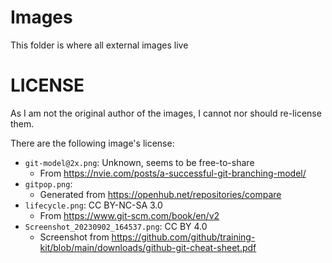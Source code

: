 # Images
This folder is where all external images live

# LICENSE
As I am not the original author of the images, I cannot nor should re-license them.

There are the following image's license:
- `git-model@2x.png`: Unknown, seems to be free-to-share
    - From https://nvie.com/posts/a-successful-git-branching-model/
- `gitpop.png`:
    - Generated from https://openhub.net/repositories/compare
- `lifecycle.png`: CC BY-NC-SA 3.0
    - From https://www.git-scm.com/book/en/v2
- `Screenshot_20230902_164537.png`: CC BY 4.0
    - Screenshot from https://github.com/github/training-kit/blob/main/downloads/github-git-cheat-sheet.pdf
